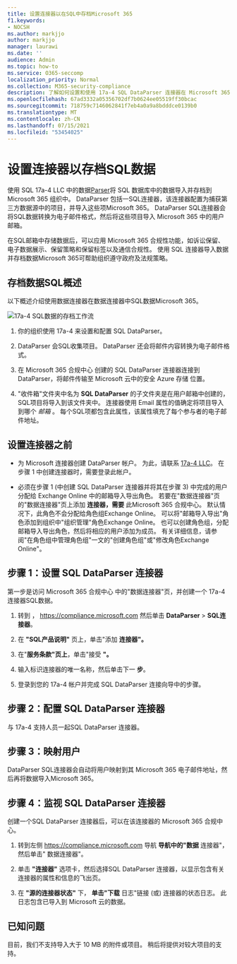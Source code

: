 ```yaml
---
title: 设置连接器以在SQL中存档Microsoft 365
f1.keywords:
- NOCSH
ms.author: markjjo
author: markjjo
manager: laurawi
ms.date: ''
audience: Admin
ms.topic: how-to
ms.service: O365-seccomp
localization_priority: Normal
ms.collection: M365-security-compliance
description: 了解如何设置和使用 17a-4 SQL DataParser 连接器在 Microsoft 365 中导入和SQL数据。
ms.openlocfilehash: 67ad3332a05356702df7b0624ee05519ff30bcac
ms.sourcegitcommit: 718759c7146062841f7eb4a0a9a8bdddce0139b0
ms.translationtype: MT
ms.contentlocale: zh-CN
ms.lasthandoff: 07/15/2021
ms.locfileid: "53454025"
---
```

# <a name="set-up-a-connector-to-archive-sql-data"></a>设置连接器以存档SQL数据

使用 SQL 17a-4 LLC 中的数据[Parser](https://www.17a-4.com/sql-dataparser/)将 SQL 数据库中的数据导入并存档到 Microsoft 365 组织中。 DataParser 包括一SQL连接器，该连接器配置为捕获第三方数据源中的项目，并导入这些项Microsoft 365。 DataParser SQL连接器会将SQL数据转换为电子邮件格式，然后将这些项目导入 Microsoft 365 中的用户邮箱。

在SQL邮箱中存储数据后，可以应用 Microsoft 365 合规性功能，如诉讼保留、电子数据展示、保留策略和保留标签以及通信合规性。 使用 SQL 连接器导入数据并存档数据Microsoft 365可帮助组织遵守政府及法规策略。

## <a name="overview-of-archiving-sql-data"></a>存档数据SQL概述

以下概述介绍使用数据连接器在数据连接器中SQL数据Microsoft 365。

![17a-4 SQL数据的存档工作流](../media/SQLDatabaseDataParserConnectorWorkflow.png)

1. 你的组织使用 17a-4 来设置和配置 SQL DataParser。

2. DataParser 会SQL收集项目。 DataParser 还会将邮件内容转换为电子邮件格式。

3. 在 Microsoft 365 合规中心 创建的 SQL DataParser 连接器连接到 DataParser，将邮件传输至 Microsoft 云中的安全 Azure 存储 位置。

4. "收件箱"文件夹中名为 **SQL DataParser** 的子文件夹是在用户邮箱中创建的，SQL项目将导入到该文件夹中。 连接器使用 Email 属性的值确定将项目导入到哪个 *邮箱* 。 每个SQL项都包含此属性，该属性填充了每个参与者的电子邮件地址。

## <a name="before-you-set-up-a-connector"></a>设置连接器之前

- 为 Microsoft 连接器创建 DataParser 帐户。 为此，请联系 [17a-4 LLC](https://www.17a-4.com/contact/)。 在步骤 1 中创建连接器时，需要登录此帐户。

- 必须在步骤 1 (中创建 SQL DataParser 连接器并将其在步骤 3) 中完成的用户分配给 Exchange Online 中的邮箱导入导出角色。 若要在"数据连接器"页的"数据连接器"页上添加 **连接器，需要** 此Microsoft 365 合规中心。 默认情况下，此角色不会分配给角色组Exchange Online。 可以将"邮箱导入导出"角色添加到组织中"组织管理"角色Exchange Online。 也可以创建角色组，分配邮箱导入导出角色，然后将相应的用户添加为成员。 有关详细信息，请参阅"在角色[](/Exchange/permissions-exo/role-groups#create-role-groups)组中管理角色组[](/Exchange/permissions-exo/role-groups#modify-role-groups)"一文的"创建角色组"或"修改角色Exchange Online"。

## <a name="step-1-set-up-a-sql-dataparser-connector"></a>步骤 1：设置 SQL DataParser 连接器

第一步是访问 Microsoft 365 合规中心 中的"数据连接器"页，并创建一个 17a-4 连接器SQL数据。

1. 转到 ， <https://compliance.microsoft.com> 然后单击 **DataParser**  >  **SQL连接器**。

2. 在 **"SQL产品说明"** 页上，单击"添加 **连接器"。**

3. 在"**服务条款"页上**，单击"接受 **"。**

4. 输入标识连接器的唯一名称，然后单击下一 **步**。

5. 登录到您的 17a-4 帐户并完成 SQL DataParser 连接向导中的步骤。

## <a name="step-2-configure-the-sql-dataparser-connector"></a>步骤 2：配置 SQL DataParser 连接器

与 17a-4 支持人员一起SQL DataParser 连接器。

## <a name="step-3-map-users"></a>步骤 3：映射用户

DataParser SQL连接器会自动将用户映射到其 Microsoft 365 电子邮件地址，然后再将数据导入Microsoft 365。

## <a name="step-4-monitor-the-sql-dataparser-connector"></a>步骤 4：监视 SQL DataParser 连接器

创建一个SQL DataParser 连接器后，可以在该连接器的 Microsoft 365 合规中心。

1. 转到左侧 <https://compliance.microsoft.com> 导航 **导航中的"数据** 连接器"，然后单击" 数据连接器"。

2. 单击 **"连接器"** 选项卡，然后选择SQL DataParser 连接器，以显示包含有关连接器的属性和信息的飞出页。

3. 在 **"源的连接器状态"** 下， **单击"下载** 日志"链接 (或) 连接器的状态日志。 此日志包含已导入到 Microsoft 云的数据。

## <a name="known-issues"></a>已知问题

目前，我们不支持导入大于 10 MB 的附件或项目。 稍后将提供对较大项目的支持。

